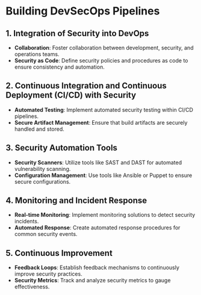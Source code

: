 # Building DevSecOps Pipelines

## 1. **Integration of Security into DevOps**
   - **Collaboration**: Foster collaboration between development, security, and operations teams.
   - **Security as Code**: Define security policies and procedures as code to ensure consistency and automation.

## 2. **Continuous Integration and Continuous Deployment (CI/CD) with Security**
   - **Automated Testing**: Implement automated security testing within CI/CD pipelines.
   - **Secure Artifact Management**: Ensure that build artifacts are securely handled and stored.

## 3. **Security Automation Tools**
   - **Security Scanners**: Utilize tools like SAST and DAST for automated vulnerability scanning.
   - **Configuration Management**: Use tools like Ansible or Puppet to ensure secure configurations.

## 4. **Monitoring and Incident Response**
   - **Real-time Monitoring**: Implement monitoring solutions to detect security incidents.
   - **Automated Response**: Create automated response procedures for common security events.

## 5. **Continuous Improvement**
   - **Feedback Loops**: Establish feedback mechanisms to continuously improve security practices.
   - **Security Metrics**: Track and analyze security metrics to gauge effectiveness.
